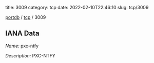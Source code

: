 title: 3009
category: tcp
date: 2022-02-10T22:46:10
slug: tcp/3009

[portdb](/) / [tcp](/category/tcp.html) / 3009


## IANA Data

_Name:_ pxc-ntfy

_Description:_ PXC-NTFY

